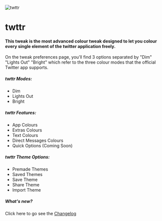 ![twttr](Repo_Assets/twttr.png)


# twttr

#### This tweak is the most advanced colour tweak designed to let you colour every single element of the twitter application freely.

On the tweak preferences page, you’ll find 3 options separated by "Dim" "Lights Out" "Bright" which refer to the three colour modes that the official Twitter app supports.

#####  twttr Modes:
- Dim
- Lights Out
- Bright

#####  twttr Features:
- App Colours
- Extras Colours
- Text Colours
- Direct Messages Colours
- Quick Options (Coming Soon)

#####  twttr Theme Options:
- Premade Themes
- Saved Themes
- Save Theme
- Share Theme
- Import Theme

##### What's new?

Click here to go see the [Changelog](https://github.com/RecoveryOutlet/twttr/blob/master/CHANGELOG.md)
